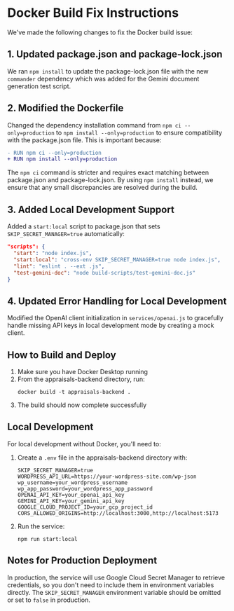 # Docker Build Fix Instructions

We've made the following changes to fix the Docker build issue:

## 1. Updated package.json and package-lock.json

We ran `npm install` to update the package-lock.json file with the new `commander` dependency which was added for the Gemini document generation test script.

## 2. Modified the Dockerfile

Changed the dependency installation command from `npm ci --only=production` to `npm install --only=production` to ensure compatibility with the package.json file. This is important because:

```diff
- RUN npm ci --only=production
+ RUN npm install --only=production
```

The `npm ci` command is stricter and requires exact matching between package.json and package-lock.json. By using `npm install` instead, we ensure that any small discrepancies are resolved during the build.

## 3. Added Local Development Support

Added a `start:local` script to package.json that sets `SKIP_SECRET_MANAGER=true` automatically:

```json
"scripts": {
  "start": "node index.js",
  "start:local": "cross-env SKIP_SECRET_MANAGER=true node index.js",
  "lint": "eslint . --ext .js",
  "test-gemini-doc": "node build-scripts/test-gemini-doc.js"
}
```

## 4. Updated Error Handling for Local Development

Modified the OpenAI client initialization in `services/openai.js` to gracefully handle missing API keys in local development mode by creating a mock client.

## How to Build and Deploy

1. Make sure you have Docker Desktop running
2. From the appraisals-backend directory, run:
   ```
   docker build -t appraisals-backend .
   ```
3. The build should now complete successfully

## Local Development

For local development without Docker, you'll need to:

1. Create a `.env` file in the appraisals-backend directory with:
   ```
   SKIP_SECRET_MANAGER=true
   WORDPRESS_API_URL=https://your-wordpress-site.com/wp-json
   wp_username=your_wordpress_username
   wp_app_password=your_wordpress_app_password
   OPENAI_API_KEY=your_openai_api_key
   GEMINI_API_KEY=your_gemini_api_key
   GOOGLE_CLOUD_PROJECT_ID=your_gcp_project_id
   CORS_ALLOWED_ORIGINS=http://localhost:3000,http://localhost:5173
   ```

2. Run the service:
   ```
   npm run start:local
   ```

## Notes for Production Deployment

In production, the service will use Google Cloud Secret Manager to retrieve credentials, so you don't need to include them in environment variables directly. The `SKIP_SECRET_MANAGER` environment variable should be omitted or set to `false` in production. 